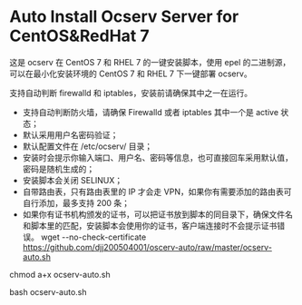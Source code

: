 Auto Install Ocserv Server for CentOS&RedHat 7
=======================================
这是 ocserv 在 CentOS 7 和 RHEL 7 的一键安装脚本，使用 epel 的二进制源，可以在最小化安装环境的 CentOS 7 和 RHEL 7 下一键部署 ocserv。

支持自动判断 firewalld 和 iptables，安装前请确保其中之一在运行。

* 支持自动判断防火墙，请确保 Firewalld 或者 iptables 其中一个是 active 状态；
* 默认采用用户名密码验证；
* 默认配置文件在 /etc/ocserv/ 目录；
* 安装时会提示你输入端口、用户名、密码等信息，也可直接回车采用默认值，密码是随机生成的；
* 安装脚本会关闭 SELINUX；
* 自带路由表，只有路由表里的 IP 才会走 VPN，如果你有需要添加的路由表可自行添加，最多支持 200 条；
* 如果你有证书机构颁发的证书，可以把证书放到脚本的同目录下，确保文件名和脚本里的匹配，安装脚本会使用你的证书，客户端连接时不会提示证书错误。
wget --no-check-certificate https://github.com/djj200504001/oscerv-auto/raw/master/ocserv-auto.sh

chmod a+x ocserv-auto.sh

bash ocserv-auto.sh
